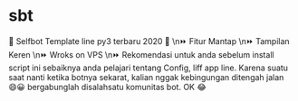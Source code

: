# sbt
🔘 Selfbot Template line py3 terbaru 2020 🔘 \n⏩ Fitur Mantap \n⏩ Tampilan Keren \n⏩ Wroks on VPS \n⏩ Rekomendasi untuk anda sebelum install script ini sebaiknya anda pelajari tentang Config,  liff app line.  Karena suatu saat nanti ketika botnya sekarat, kalian nggak kebingungan ditengah jalan 😄😀 bergabunglah disalahsatu komunitas bot.  OK 😂
